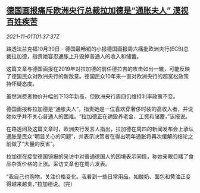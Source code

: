 <!--1635732062000-->
[德国画报痛斥欧洲央行总裁拉加德是“通胀夫人” 漠视百姓疾苦](https://cn.reuters.com/article/germany-media-ecb-lagarde-1101-idCNKBS2HM0UC)
------

<div><i>2021-11-01T01:37:37Z</i></div><p>路透法兰克福10月30日 - 德国最畅销的小报德国画报周六痛批欧洲央行(ECB)总裁拉加德，指责她容忍通胀上升毁掉普通人的收入和储蓄。</p><p>这篇文章与德国画报在2019年对拉加德的前任德拉吉的攻击如出一辙，可能反映了德国民众对欧洲央行的新敌意。德国民众10年来一直对欧洲央行的超宽松政策持怀疑态度。</p><p>虽然消费者物价升幅创下13年新高，但欧洲央行周四仍维持利率政策不变。</p><p>德国画报称拉加德是“通胀夫人”，指责她是一位喜欢穿奢侈时装的高收入者，并说她似乎并不关心普通人的困难。“拉加德正在销毁养老金、工资和储蓄，”该报说。</p><p>在路透问及这篇文章时，欧洲央行发言人指出，拉加德在周四的新闻发布会上承认通胀是民众“明显关心的问题”，并表示决策者在得出明年通胀将再次缓解的结论之前做了“大量的反省”。</p><p>拉加德在接受德国镜报的采访中对普通德国人的困境表示同情，称她亲眼目睹了食品杂货价格的上涨。采访文章也在周六发表。</p><p>“我自己也购物，关注价格变化。我看到一些日常用品，如酸奶、面包和黄油正变得越来越贵，”拉加德说。(完)</p>
